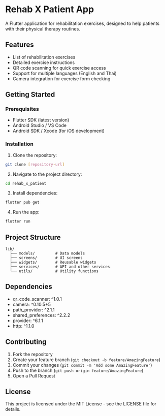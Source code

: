 # Rehab X Patient App

A Flutter application for rehabilitation exercises, designed to help patients with their physical therapy routines.

## Features

- List of rehabilitation exercises
- Detailed exercise instructions
- QR code scanning for quick exercise access
- Support for multiple languages (English and Thai)
- Camera integration for exercise form checking

## Getting Started

### Prerequisites

- Flutter SDK (latest version)
- Android Studio / VS Code
- Android SDK / Xcode (for iOS development)

### Installation

1. Clone the repository:
```bash
git clone [repository-url]
```

2. Navigate to the project directory:
```bash
cd rehab_x_patient
```

3. Install dependencies:
```bash
flutter pub get
```

4. Run the app:
```bash
flutter run
```

## Project Structure

```
lib/
  ├── models/         # Data models
  ├── screens/        # UI screens
  ├── widgets/        # Reusable widgets
  ├── services/       # API and other services
  └── utils/          # Utility functions
```

## Dependencies

- qr_code_scanner: ^1.0.1
- camera: ^0.10.5+5
- path_provider: ^2.1.1
- shared_preferences: ^2.2.2
- provider: ^6.1.1
- http: ^1.1.0

## Contributing

1. Fork the repository
2. Create your feature branch (`git checkout -b feature/AmazingFeature`)
3. Commit your changes (`git commit -m 'Add some AmazingFeature'`)
4. Push to the branch (`git push origin feature/AmazingFeature`)
5. Open a Pull Request

## License

This project is licensed under the MIT License - see the LICENSE file for details.
